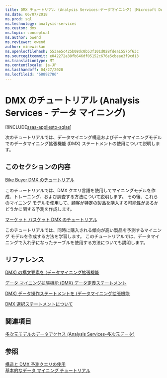```yaml
---
title: DMX チュートリアル (Analysis Services-データマイニング) |Microsoft Docs
ms.date: 06/07/2018
ms.prod: sql
ms.technology: analysis-services
ms.custom: dmx
ms.topic: conceptual
ms.author: owend
ms.reviewer: owend
author: minewiskan
ms.openlocfilehash: 553ae5c425b08dc0b53f101d028fdea1557bf63c
ms.sourcegitcommit: e042272a38fb646df05152c676e5cbeae3f9cd13
ms.translationtype: MT
ms.contentlocale: ja-JP
ms.lasthandoff: 04/27/2020
ms.locfileid: "68892786"
---
```

# <a name="dmx-tutorials-analysis-services---data-mining"></a>DMX のチュートリアル (Analysis Services - データ マイニング)
[!INCLUDE[ssas-appliesto-sqlas](../includes/ssas-appliesto-sqlas.md)]

  次のチュートリアルでは、データマイニング構造およびデータマイニングモデルでのデータマイニング拡張機能 (DMX) ステートメントの使用について説明します。  
  
## <a name="in-this-section"></a>このセクションの内容  
 [Bike Buyer DMX のチュートリアル](https://msdn.microsoft.com/library/4b634cc1-86dc-42ec-9804-a19292fe8448)  
  
 このチュートリアルでは、DMX クエリ言語を使用してマイニングモデルを作成、トレーニング、および調査する方法について説明します。 その後、これらのマイニング モデルを使用して、顧客が特定の製品を購入する可能性があるかどうかに関する予測を作成します。  
  
 [マーケット バスケット DMX のチュートリアル](https://msdn.microsoft.com/library/6e262a1d-c89e-4033-8368-46cf25168ef5)  
  
 このチュートリアルでは、同時に購入される傾向が高い製品を予測するマイニング モデルを作成する方法を学習します。 このチュートリアルでは、データマイニングで入れ子になったテーブルを使用する方法についても説明します。  
  
## <a name="reference"></a>リファレンス  
 [DMX&#41; の構文要素を &#40;データマイニング拡張機能](../dmx/data-mining-extensions-dmx-syntax-elements.md)  
  
 [データ マイニング拡張機能 (DMX) データ定義ステートメント](../dmx/dmx-statements-data-definition.md)  
  
 [DMX&#41; データ操作ステートメントを &#40;データマイニング拡張機能](../dmx/dmx-statements-data-manipulation.md)  
  
 [DMX 選択ステートメントについて](../dmx/understanding-the-dmx-select-statement.md)  
  
## <a name="related-sections"></a>関連項目  
 [多次元モデルのデータアクセス &#40;Analysis Services-多次元データ&#41;](https://docs.microsoft.com/analysis-services/multidimensional-models/mdx/multidimensional-model-data-access-analysis-services-multidimensional-data)  
  
## <a name="see-also"></a>参照  
 [構造と DMX 予測クエリの使用](../dmx/structure-and-usage-of-dmx-prediction-queries.md)   
 [基本的なデータ マイニング チュートリアル](https://msdn.microsoft.com/library/6602edb6-d160-43fb-83c8-9df5dddfeb9c)  
  
  

